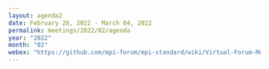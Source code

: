 ```yaml
---
layout: agenda2
date: February 28, 2022 - March 04, 2022
permalink: meetings/2022/02/agenda
year: "2022"
month: "02"
webex: "https://github.com/mpi-forum/mpi-standard/wiki/Virtual-Forum-Meeting-Information"
---
```


